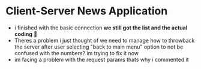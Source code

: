 # Client-Server News Application
- i finished with the basic connection **we still got the list and the actual coding** 👀
- Theres a problem i just thought of we need to manage how to throwback the server after user selecting "back to main menu" option to not be confused with the numbers? im trying to fix it now
- im facing a problem with the request params thats why i commented it